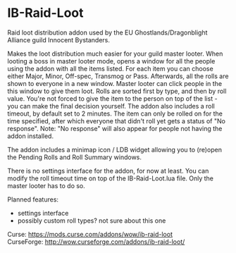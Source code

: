 # IB-Raid-Loot
Raid loot distribution addon used by the EU Ghostlands/Dragonblight Alliance guild Innocent Bystanders.

Makes the loot distribution much easier for your guild master looter. When looting a boss in master looter mode, opens a window for all the people using the addon with all the items listed. For each item you can choose either Major, Minor, Off-spec, Transmog or Pass. Afterwards, all the rolls are shown to everyone in a new window. Master looter can click people in the this window to give them loot. Rolls are sorted first by type, and then by roll value. You're not forced to give the item to the person on top of the list - you can make the final decision yourself. The addon also includes a roll timeout, by default set to 2 minutes. The item can only be rolled on for the time specified, after which everyone that didn't roll yet gets a status of "No response". Note: "No response" will also appear for people not having the addon installed.

The addon includes a minimap icon / LDB widget allowing you to (re)open the Pending Rolls and Roll Summary windows.

There is no settings interface for the addon, for now at least. You can modify the roll timeout time on top of the IB-Raid-Loot.lua file. Only the master looter has to do so.

Planned features:
* settings interface
* possibly custom roll types? not sure about this one

Curse: https://mods.curse.com/addons/wow/ib-raid-loot  
CurseForge: http://wow.curseforge.com/addons/ib-raid-loot/
